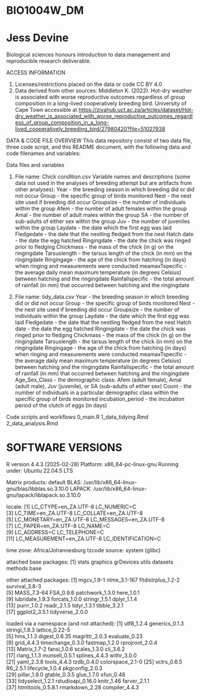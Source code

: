 # BIO1004W_DM
# Jess Devine
Biological sciences honours introduction to data management and reproducible research deliverable.

ACCESS INFORMATION
1. Licenses/restrictions placed on the data or code
CC BY 4.0
2. Data derived from other sources: 
Middleton K. (2022). Hot-dry weather is associated with worse reproductive outcomes regardless of group composition in a long-lived cooperatively breeding bird. University of Cape Town accessible at https://zivahub.uct.ac.za/articles/dataset/Hot-dry_weather_is_associated_with_worse_reproductive_outcomes_regardless_of_group_composition_in_a_long-lived_cooperatively_breeding_bird/27980420?file=51027938 

DATA & CODE FILE OVERVIEW
This data repository consist of two data file, three code script, and this README document, with the following data and code filenames and variables:

Data files and variables

1. File name: Chick condition.csv
Variable names and descriptions (some data not used in the analyses of breeding attempt but are artifacts from other analyses):
Year - the breeding season in which breeding did or did not occur
Group - the specific group of birds monitored
Nest - the nest site used if breeding did occur
Groupsize - the number of individuals within the group
Afem - the number of adult females within the group
Amal - the number of adult males within the group
SA - the number of sub-adults of either sex within the group
Juv - the number of juveniles within the group
Laydate - the date which the first egg was laid
Fledgedate - the date that the nestling fledged from the nest
Hatch date - the date the egg hatched
Ringingdate - the date the chick was ringed prior to fledging
Chickmass - the mass of the chick (in g) on the ringingdate
Tarsuslength - the tarsus length of the chick (in mm) on the ringingdate
Ringingage - the age of the chick from hatching (in days) when ringing and measurements were conducted
meamaxTspecific - the average daily mean maximum temperature (in degrees Celsius) between hatching and the ringingdate
Rainfallspecific - the total amount of rainfall (in mm) that occurred between hatching and the ringingdate

2. File name: tidy_data.csv
Year - the breeding season in which breeding did or did not occur
Group - the specific group of birds monitored
Nest - the nest site used if breeding did occur
Groupsize - the number of individuals within the group
Laydate - the date which the first egg was laid
Fledgedate - the date that the nestling fledged from the nest
Hatch date - the date the egg hatched
Ringingdate - the date the chick was ringed prior to fledging
Chickmass - the mass of the chick (in g) on the ringingdate
Tarsuslength - the tarsus length of the chick (in mm) on the ringingdate
Ringingage - the age of the chick from hatching (in days) when ringing and measurements were conducted
meamaxTspecific - the average daily mean maximum temperature (in degrees Celsius) between hatching and the ringingdate
Rainfallspecific - the total amount of rainfall (in mm) that occurred between hatching and the ringingdate
Age_Sex_Class - the demographic class: Afem (adult female), Amal (adult male), Juv (juvenile), or SA (sub-adults of either sex)
Count - the number of individuals in a particular demographic class within the specific group of birds monitored
incubation_period - the incubation period of the clutch of eggs (in days) 

Code scripts and workflows
0_main.R
1_data_tidying.Rmd 
2_data_analysis.Rmd 

# SOFTWARE VERSIONS

R version 4.4.3 (2025-02-28)
Platform: x86_64-pc-linux-gnu
Running under: Ubuntu 22.04.5 LTS

Matrix products: default
BLAS:   /usr/lib/x86_64-linux-gnu/blas/libblas.so.3.10.0 
LAPACK: /usr/lib/x86_64-linux-gnu/lapack/liblapack.so.3.10.0

locale:
 [1] LC_CTYPE=en_ZA.UTF-8       LC_NUMERIC=C              
 [3] LC_TIME=en_ZA.UTF-8        LC_COLLATE=en_ZA.UTF-8    
 [5] LC_MONETARY=en_ZA.UTF-8    LC_MESSAGES=en_ZA.UTF-8   
 [7] LC_PAPER=en_ZA.UTF-8       LC_NAME=C                 
 [9] LC_ADDRESS=C               LC_TELEPHONE=C            
[11] LC_MEASUREMENT=en_ZA.UTF-8 LC_IDENTIFICATION=C       

time zone: Africa/Johannesburg
tzcode source: system (glibc)

attached base packages:
[1] stats     graphics  grDevices utils     datasets  methods   base     

other attached packages:
 [1] mgcv_1.9-1         nlme_3.1-167       fitdistrplus_1.2-2 survival_3.8-3    
 [5] MASS_7.3-64        FSA_0.9.6          patchwork_1.3.0    here_1.0.1        
 [9] lubridate_1.9.3    forcats_1.0.0      stringr_1.5.1      dplyr_1.1.4       
[13] purrr_1.0.2        readr_2.1.5        tidyr_1.3.1        tibble_3.2.1      
[17] ggplot2_3.5.1      tidyverse_2.0.0   

loaded via a namespace (and not attached):
 [1] utf8_1.2.4        generics_0.1.3    stringi_1.8.3     lattice_0.22-5   
 [5] hms_1.1.3         digest_0.6.35     magrittr_2.0.3    evaluate_0.23    
 [9] grid_4.4.3        timechange_0.3.0  fastmap_1.2.0     rprojroot_2.0.4  
[13] Matrix_1.7-2      fansi_1.0.6       scales_1.3.0      cli_3.6.2        
[17] rlang_1.1.3       munsell_0.5.1     splines_4.4.3     withr_3.0.0      
[21] yaml_2.3.8        tools_4.4.3       tzdb_0.4.0        colorspace_2.1-0 
[25] vctrs_0.6.5       R6_2.5.1          lifecycle_1.0.4   pkgconfig_2.0.3  
[29] pillar_1.9.0      gtable_0.3.5      glue_1.7.0        xfun_0.48        
[33] tidyselect_1.2.1  rstudioapi_0.16.0 knitr_1.46        farver_2.1.1     
[37] htmltools_0.5.8.1 rmarkdown_2.28    compiler_4.4.3   













 



